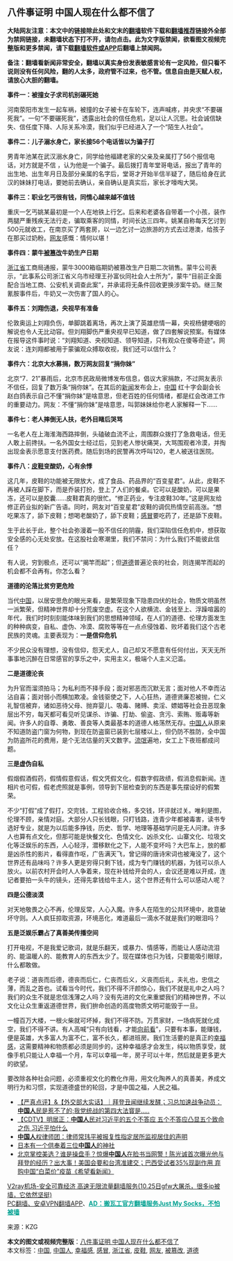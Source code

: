  <h2>八件事证明 中国人现在什么都不信了</h2> <p class="notice"><b>大陆网友注意：本文中的链接除此处和文末的<a href="https://github.com/bannedbook/fanqiang" >翻墙</a>软件下载和<a href="https://github.com/killgcd/justmysocks/blob/master/README.md">翻墙推荐</a>链接外全部为禁网链接，未翻墙状态下打不开，请勿点击。此为文字版禁闻，欲看图文视频完整版和更多禁闻，请下载<a href="https://github.com/bannedbook/fanqiang">翻墙软件或APP</a>后翻墙上禁闻网。</p><p>备注：翻墙看新闻非常安全，翻墙以真实身份发表敏感言论有一定风险，但只看不说则没有任何风险，翻的人太多，政府管不过来，也不管。信息自由是天赋人权，请放心大胆的翻墙。</b></p>  <div class="entry"> <p id="conimg"></p> <p><strong>事件一：被撞女子求司机别碾死她</strong> </p> <p>河南荥阳市发生一起车祸，被撞的女子被卡在车轮下，连声喊疼，并央求“不要碾死我”。一句“不要碾死我”，透露出社会的信任危机，足以让人沉思。社会诚信缺失、信任度下降、人际关系冷漠，我们似乎已经进入了一个“陌生人社会”。</p> <p><strong>事件二：儿子溺水身亡，家长接56个电话皆以为骗子打</strong></p> <p>男青年池某在武汉溺水身亡，同学给他福建老家的父亲及亲属打了56个报信电话，对方就是不信 ，认为他是一个骗子。最后拨打青年堂哥电话，报出了青年的出生地、出生年月日及部分亲属的名字后，堂哥才开始半信半疑了，随后给身在武汉的妹妹打电话，要她前去确认，亲自确认是真实后，家长才嚎啕大哭。</p> <p><strong>事件三：职业乞丐很有钱，同情心越来越不值钱</strong></p> <p>重庆一乞丐姚某最初是一个人在地铁上行乞。后来和老婆各自带着一个小孩，装作两腿严重残疾无法行走，骗取乘客的同情，时间长达三四年。姚某自称每天乞讨到500元就收工，在南京买了两套房，以一边乞讨一边旅游的方式去过港澳，给孩子在那买过奶粉。<a href="https://www.bannedbook.org/bnews/tag/%e7%bd%91%e5%8f%8b/" class="st_tag internal_tag" rel="tag" title="标签 网友 下的日志">网友</a>感慨：情何以堪！</p> <p><strong>事件四：蒙牛<a href="https://www.bannedbook.org/bnews/tag/%E8%A2%AB%E7%AF%A1%E6%94%B9/" class="st_tag internal_tag" rel="tag" title="标签 被篡改 下的日志">被篡改</a>牛奶生产日期</strong></p>  <p><a href="https://www.bannedbook.org/bnews/tag/%E6%B5%99%E6%B1%9F%E7%9C%81/" class="st_tag internal_tag" rel="tag" title="标签 浙江省 下的日志">浙江省</a>工商局通报，蒙牛3000箱临期奶被篡改生产日期二次销售。蒙牛公司表示，“此事系公司浙江省义乌市经理王孙富伙同社会人士所为”，蒙牛“目前正全面配合当地工商、公安机关调查此案”，并承诺将无条件回收更换涉案牛奶。继三聚氰胺事件后，牛奶又一次伤害了国人的心。</p> <p><strong>事件五：刘翔伤退，央视早有准备</strong></p> <p>伦敦奥运上刘翔负伤，单脚跳着离场，再次上演了英雄悲情一幕，央视杨健哽咽的解说也令人无比动容。但刘翔脚伤严重央视早已知道，做了四套解说预案。有媒体在报导这件事时说：“刘翔知道、央视知道、领导知道，只有观众在傻等奇迹”。网友说：连刘翔都被用于蒙骗观众搏取收视，我们还可以信什么？</p> <p><strong>事件六：北京大水募捐，数万网友回复“捐你妹”</strong></p> <p>北京“7．21”暴雨后，北京市民政局微博发布信息，倡议大家捐款，不过网友表示不信任，回复了数万条“捐你妹”。在其后的<span class='wp_keywordlink_affiliate'><a href="https://www.bannedbook.org/" title="新闻">新闻</a></span>发布会上，<span class='wp_keywordlink_affiliate'><a href="https://www.bannedbook.org/" title="中国" target="_blank">中国</a></span> 红十字会副会长赵白鸽表示自己不懂“捐你妹”是啥意思，但老百姓的任何情绪，都是红会改进工作的重要动力。网友：不懂“捐你妹”是啥意思，叫郭妹妹给你老人家解释一下……</p> <p><strong>事件七：老人摔倒无人扶，老外目睹后哭骂</strong></p> <p>一名老人在上海淮海西路摔倒，头磕破血流不止，周围群众拨打了急救电话，但无人敢上前搀扶。一名外国女士经过后，见到老人惨状痛哭，大骂围观者冷漠，并掏出现金表示愿意支付医药费。随后到场的民警再次呼叫120，老人被送往医院。</p> <p><strong>事件八：<a href="https://www.bannedbook.org/bnews/tag/%E7%9A%AE%E9%9E%8B/" class="st_tag internal_tag" rel="tag" title="标签 皮鞋 下的日志">皮鞋</a>变酸奶，心有余悸</strong></p>  <p>这几年，皮鞋的功能被无限放大，成了食品、药品界的“百变星君”。从此，皮鞋不再被人踩在脚下，而是乔装打扮，登上了人们的餐桌。它可以是酸奶，可以是果冻，还可以是胶囊……皮鞋君真的很忙。“修正药业，专注皮鞋30年。”这是网友给修正药业拟的新广告语。同时，网友对“百变星君”皮鞋的调侃热情空前高涨。“想吃果冻了，舔下皮鞋；想喝老酸奶了，舔下皮鞋；<a href="https://www.bannedbook.org/bnews/tag/%E6%84%9F%E5%86%92/" class="st_tag internal_tag" rel="tag" title="标签 感冒 下的日志">感冒</a>要吃药了，还是舔下皮鞋。</p> <p>生于此长于此，整个社会弥漫着一股不信任的阴霾，我们深陷信任危机中，想获取安全感的心无处安放。在这股社会寒潮里，我们不禁问：为什么我们不能彼此信任？</p> <p>有人说，穷到极点，还可以“揭竿而起”；但<a href="https://www.bannedbook.org/bnews/tag/%e9%81%93%e5%be%b7/" class="st_tag internal_tag" rel="tag" title="标签 道德 下的日志">道德</a>普遍沦丧的社会，则连揭竿而起的机会都不会再有。你怎么看？</p> <p><strong>道德的沦落比贫穷更危险</strong></p> <p>当代<a href="https://www.bannedbook.org/bnews/tag/%E4%B8%AD%E5%9B%BD/" class="st_tag internal_tag" rel="tag" title="标签 中国 下的日志">中国</a>，以居安思危的眼光来看，是繁荣现象下隐患四伏的社会，物质文明虽然一派繁荣，但精神世界却十分荒废空虚。在这个人欲横流、金钱至上、浮躁喧嚣的年代，我们时时刻刻能体味到我们的思想精神领域，在人们的道德、伦理方面发生的种种病变，自私、虚伪、冷漠、腐败等等在一点点侵蚀着、败坏着我们这个古老民族的灵魂。主要表现为：<strong>一是信仰危机</strong></p> <p>不少民众没有理想，没有信仰，怨天尤人，自己却又不愿意有任何付出，天天无所事事地沉醉在日常感官的享乐之中，实用主义，极端个人主义氾滥。</p> <p><strong>二是道德沦丧</strong></p> <p>为升官而溜须拍马；为私利而不择手段；面对邪恶而沉默无言；面对他人不幸而沾沾自喜；面对弱小而横加欺凌。金钱驱使之下，人心狂热，道德贤廉忍被抛，仁义礼智信被弃，诸如恶待父母、抛弃婴儿、吸毒、赌赙、卖淫、嫖娼等社会丑恶现象层出不穷，每天都可看见听见谋杀、诈骗、打劫、偷盗、贪污、索贿、贩毒等新闻。许多人的自尊、勇敢、善良等人类最基本的道德人格荡然无存。<a href="https://www.bannedbook.org/bnews/tag/%e4%b8%ad%e5%9b%bd%e4%ba%ba/" class="st_tag internal_tag" rel="tag" title="标签 中国人 下的日志">中国人</a>从原来不知道防盗门窗为何物，到现在防盗窗已装到七层楼以上，但仍防不胜防，全中国为防盗所花的费用，是个无法估量的天文数字。<span class='wp_keywordlink'><a href="https://www.bannedbook.org/forum11/topic282.html" title="禁片：评中国共产党的流氓本性" target="_blank">流氓</a></span>遍地，女工上下夜班都成问题。</p>  <p><strong>三是虚伪自私</strong></p> <p>假烟假酒假药，假情假意假话，假文凭假文化，假数字假政绩，假消息假新闻。连相片也可假，假老虎照就是事例，领导到下层检查到的东西是事先摆设好的假繁荣。</p> <p>不少“打假”成了假打，交完钱，工程验收合格，多交钱，环评就过关。唯利是图，伦理不顾，亲情对庭。大部分人只长钱眼，只盯钱路，连青少年都被毒害，读书专选好专业，就是为以后能多挣钱，历史、哲学、地理等基础学问是无人问津。许多人也算有点文化，但那可能是快餐文化、色情文化、凶杀文化、山寨文化、垃圾文化等泛娱乐的东西，人心轻浮，潜移默化之下，人能不变坏吗？大巴车上，放的都是凶杀性的影片，看得直作呕，广告满天飞，曾记得的唐诗宋词也被淹没了，这个世界还有品味吗？许多人更是穷得只剩下钱，成为专门赚钱的机器，为钱可以杀人放火。以前农村开会时人人争着来，现在补钱给开会的人，会议还是难以开成，连记者要拍一头牛的镜头，还得先拿钱给牛主人，这个世界还有什么可以感动人呢？</p> <p><strong>四是公德淡漠</strong></p> <p>对天地敬畏之心不再，伦理反常，人心入魔。许多人在陌生的公共环境中，故意破坏守则。人人疯狂掠取资源，环境恶化，难道最后一滴水不就是我们的眼泪吗？</p> <p><strong>五是泛娱乐霸占了真善美传播空间</strong></p> <p>打开电视，不是我爱记歌词，就是乐翻天，或暴力、情感等，而能让人感动流泪的、能温暖人的、能教育人的东西太少了。现在媒体也只为钱，只要能吸引眼球，什么都敢做。</p> <p>老子说：道丧而后德，德丧而后仁，仁丧而后义，义丧而后礼，夫礼也，忠信之薄，而乱之首也。试看当今时代，我们不得不汗颜惊心，我们不就是礼中之人吗？我们的众生不就是忠信浅薄之人吗？没有先进的文化来重塑我们的精神世界，不以文化让众生重返道德世界，我们拚命创造的高度物质文明可能毁于一旦。</p>  <p>一幢百万大楼，一根火柴就可坏掉，我们不得不防。万贯家财，一场病死就化成空，我们不得不讲。有人高喊“只有向钱看，才能<span class='wp_keywordlink'><a href="https://www.bannedbook.org/forum11/topic293.html" title="禁片：向前看的障眼法" target="_blank">向前看</a></span>”，只要有本事，能赚钱，便是英雄，大多富人为富不仁，富不长久，都进班房。我们生活要的是真正的<a href="https://www.bannedbook.org/bnews/tag/%E5%B9%B8%E7%A6%8F%E6%84%9F/" class="st_tag internal_tag" rel="tag" title="标签 幸福感 下的日志">幸福感</a>，这需要精神和物质都必须是同步的，这种幸福感才会发生，纯以物质享受，就像手机只能让人幸福一个月，车可以幸福一年，房子可以十年，然后就是更多更大的欲望。</p> <p>要改除各种社会问题，必须重视文化的教化作用，用文化陶养人的真善美，养成文明行为和习惯，实现道德盛世的轮回，才是中国之福，人民之福。</p> <ul class='op-related-articles' title='相关阅读'> <li><a href='https://www.bannedbook.org/bnews/bannedvideo/20201025/1419962.html' target='_blank'>【严真点评】&amp;【外交部大实话】｜拜登丑闻继续发酵；习总加速战争动员：<b>中国人</b>民是惹不了的;我党统战的第四大法寳是.....</a></li> <li><a href='https://www.bannedbook.org/bnews/baitai/20201025/1419791.html' target='_blank'>【CDTV】明居正：<b>中国人</b>民对习近平的五个不答应 五个不答应凸显五个致命之伤 习近平怕什么</a></li> <li><a href='https://www.bannedbook.org/bnews/baitai/20201024/1419627.html' target='_blank'><b>中国人</b>权律师团：律师常玮平被报复性指定居所监视居住的声明</a></li> <li><a href='https://www.bannedbook.org/bnews/funmedia/20201024/1419583.html' target='_blank'>日本有一个供奉着三位<b>中国人</b>的神社</a></li> <li><a href='https://www.bannedbook.org/bnews/bannedvideo/20201024/1419423.html' target='_blank'>北京掌控美选？谁是操盘手？惊爆<b>中国人</b>在脸书当网警！陈光诚首次曝光他与拜登的经历？出大事！美国会要和台湾准建交；巴西受试者35%现副作用 弃购中国“白菜价”疫苗《希望看新闻》</a></li> </ul> <p class="texttj"> <a href="https://github.com/bannedbook/fanqiang/wiki/V2ray%E6%9C%BA%E5%9C%BA" target="_blank">V2ray机场-安全可靠经济 高速无限流量翻墙服务(10.25日gfw大屠杀，很多ip被墙，它依然坚挺)</a><br/> <a href="https://github.com/bannedbook/fanqiang/wiki/%E7%A6%81%E9%97%BB%E7%BD%91%E5%AE%89%E5%8D%93%E7%BF%BB%E5%A2%99%E6%96%B0%E9%97%BBAPP" target="_blank">PC翻墙、安卓VPN翻墙APP</a>、<span onclick="window.open('https://github.com/killgcd/justmysocks/blob/master/README.md')" style="font-weight:bold;color:#00A191;cursor:pointer;text-decoration:underline;outline:none">AD：搬瓦工官方翻墙服务Just My Socks，不怕被墙</span></p><p> 来源：KZG </p><a name='sharetosocial'></a>       <div><b>本文的图文或视频完整版</b>：<a href='https://www.bannedbook.org/bnews/comments/20201025/1420118.html'>八件事证明 中国人现在什么都不信了</a></div>  </div><!--END ENTRY--> <div class="postfooter"> <div>本文标签：<a href="https://www.bannedbook.org/bnews/tag/%E4%B8%AD%E5%9B%BD/" rel="tag">中国</a>, <a href="https://www.bannedbook.org/bnews/tag/%e4%b8%ad%e5%9b%bd%e4%ba%ba/" rel="tag">中国人</a>, <a href="https://www.bannedbook.org/bnews/tag/%E5%B9%B8%E7%A6%8F%E6%84%9F/" rel="tag">幸福感</a>, <a href="https://www.bannedbook.org/bnews/tag/%E6%84%9F%E5%86%92/" rel="tag">感冒</a>, <a href="https://www.bannedbook.org/bnews/tag/%E6%B5%99%E6%B1%9F%E7%9C%81/" rel="tag">浙江省</a>, <a href="https://www.bannedbook.org/bnews/tag/%E7%9A%AE%E9%9E%8B/" rel="tag">皮鞋</a>, <a href="https://www.bannedbook.org/bnews/tag/%e7%bd%91%e5%8f%8b/" rel="tag">网友</a>, <a href="https://www.bannedbook.org/bnews/tag/%E8%A2%AB%E7%AF%A1%E6%94%B9/" rel="tag">被篡改</a>, <a href="https://www.bannedbook.org/bnews/tag/%e9%81%93%e5%be%b7/" rel="tag">道德</a></div>  </div><!--END POSTFOOTER--> 